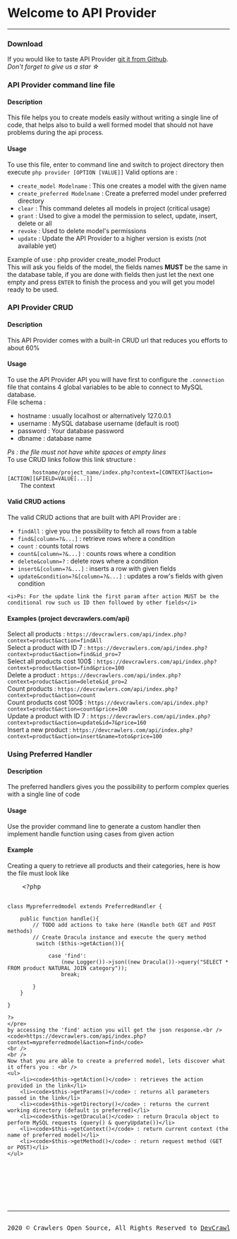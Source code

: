 <h1>Welcome to API Provider
</h1>
<hr>

<h3>Download</h3>
<p>
    If you would like to taste API Provider <a href="https://github.com/dev-hb/apiprovider" target="_blank">git it from Github</a>.<br />
    <i>Don't forget to give us a star &star;</i>
</p>

<h3>API Provider command line file</h3>
<h4>Description</h4>
<p>
    This file helps you to create models easily without writing a single line of code, that helps also to build a well formed
    model that should not have problems during the api process.
</p>
<h4>Usage</h4>
<p>
    To use this file, enter to command line and switch to project directory then execute <code>php provider [OPTION [VALUE]]</code>
    Valid options are :
    <ul>
        <li><code>create_model Modelname</code> : This one creates a model with the given name</li>
        <li><code>create_preferred Modelname</code> : Create a preferred model under preferred directory</li>
        <li><code>clear</code> : This command deletes all models in project (critical usage)</li>
        <li><code>grant</code> : Used to give a model the permission to select, update, insert, delete or all</li>
        <li><code>revoke</code> : Used to delete model's permissions</li>
        <li><code>update</code> : Update the API Provider to a higher version is exists (not available yet)</li>
    </ul>
    Example of use : php provider create_model Product<br />
    This will ask you fields of the model, the fields names <b>MUST</b> be the same in the database table, if you are done with fields
    then just let the next one empty and press <code>ENTER</code> to finish the process and you will get you model ready to be used.
</p>

<h3>API Provider CRUD</h3>
<h4>Description</h4>
<p>
    This API Provider comes with a built-in CRUD url that reduces you efforts to about 60%
</p>
<h4>Usage</h4>
<p>
    To use the API Provider API you will have first to configure the <code>.connection</code> file that contains 4 global variables to
    be able to connect to MySQL database.<br />
    File schema :<br />
    <ul>
        <li>hostname : usually localhost or alternatively 127.0.0.1</li>
    <li>username : MySQL database username (default is root)</li>
    <li>password : Your database password</li>
    <li>dbname : database name</li>
</ul>
<i>Ps : the file must not have white spaces ot empty lines</i>
<br>
    To use CRUD links follow this link structure :<br />
    <code>
        hostname/project_name/index.php?context=[CONTEXT]&action=[ACTION][&FIELD=VALUE[...]]
    </code>
    The context
</p>

<h4>Valid CRUD actions</h4>
<p>
    The valid CRUD actions that are built with API Provider are : <br />
    <ul>
        <li><code>findAll</code> : give you the possibility to fetch all rows from a table</li>
        <li><code>find&[column=?&...]</code> : retrieve rows where a condition</li>
        <li><code>count</code> : counts total rows</li>
        <li><code>count&[column=?&...]</code> : counts rows where a condition</li>
        <li><code>delete&column=?</code> : delete rows where a condition</li>
        <li><code>insert&[column=?&...]</code> : inserts a row with given fields</li>
        <li><code>update&condition=?&[column=?&...]</code> : updates a row's fields with given condition</li>
    </ul>

    <i>Ps: For the update link the first param after action MUST be the conditional row such us ID then followed by other fields</i>
</p>

<h4>Examples (project devcrawlers.com/api)</h4>
<p>
    Select all products : <code>https://devcrawlers.com/api/index.php?context=product&action=findAll</code><br/>
    Select a product with ID 7 : <code>https://devcrawlers.com/api/index.php?context=product&action=find&id_pro=7</code><br/>
    Select all products cost 100$ : <code>https://devcrawlers.com/api/index.php?context=product&action=find&price=100</code><br/>
    Delete a product : <code>https://devcrawlers.com/api/index.php?context=product&action=delete&id_pro=2</code><br/>
    Count products : <code>https://devcrawlers.com/api/index.php?context=product&action=count</code><br/>
    Count products cost 100$ : <code>https://devcrawlers.com/api/index.php?context=product&action=count&price=100</code><br/>
    Update a product with ID 7 : <code>https://devcrawlers.com/api/index.php?context=product&action=update&id=7&price=160</code><br />
    Insert a new product : <code>https://devcrawlers.com/api/index.php?context=product&action=insert&name=toto&price=100</code><br />
</p>

<h3>Using Preferred Handler</h3>
<h4>Description</h4>
<p>
    The preferred handlers gives you the possibility to perform complex queries with a single line of code
</p>
<h4>Usage</h4>
<p>
    Use the provider command line to generate a custom handler then implement handle function using cases from given action<br />
</p>
<h4>Example</h4>
<p>
    Creating a query to retrieve all products and their categories, here is how the file must look like<br />
    <pre>
    &lt;?php

    class Mypreferredmodel extends PreferredHandler {

        public function handle(){
            // TODO add actions to take here (Handle both GET and POST methods)
            // Create Dracula instance and execute the query method
             switch ($this->getAction()){

                 case 'find':
                     (new Logger())->json((new Dracula())->query("SELECT * FROM product NATURAL JOIN category"));
                     break;

            }
        }

    }

    ?>
    </pre>
    by accessing the 'find' action you will get the json response.<br />
    <code>https://devcrawlers.com/api/index.php?context=mypreferredmodel&action=find</code>
    <br />
    <br />
    Now that you are able to create a preferred model, lets discover what it offers you : <br />
    <ul>
        <li><code>$this->getAction()</code> : retrieves the action provided in the link</li>
        <li><code>$this->getParams()</code> : returns all parameters passed in the link</li>
        <li><code>$this->getDirectory()</code> : returns the current working directory (default is preferred)</li>
        <li><code>$this->getDracula()</code> : return Dracula object to perform MySQL requests (query() & queryUpdate())</li>
        <li><code>$this->getContext()</code> : return current context (the name of preferred model)</li>
        <li><code>$this->getMethod()</code> : return request method (GET or POST)</li>
    </ul>
</p>

<br />
<hr>
2020 &copy; Crawlers Open Source, All Rights Reserved to <a href="https://devcrawlers.com" target="_blank">DevCrawlers</a>
